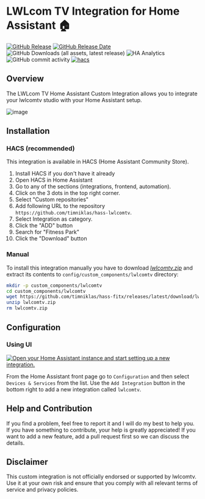 # LWLcom TV Integration for Home Assistant 🏠

[![GitHub Release](https://img.shields.io/github/v/release/timniklas/hass-lwlcomtv?sort=semver&style=for-the-badge&color=green)](https://github.com/timniklas/hass-lwlcomtv/releases/)
[![GitHub Release Date](https://img.shields.io/github/release-date/timniklas/hass-lwlcomtv?style=for-the-badge&color=green)](https://github.com/timniklas/hass-lwlcomtv/releases/)
![GitHub Downloads (all assets, latest release)](https://img.shields.io/github/downloads/timniklas/hass-lwlcomtv/latest/total?style=for-the-badge&label=Downloads%20latest%20Release)
![HA Analytics](https://img.shields.io/badge/dynamic/json?url=https%3A%2F%2Fanalytics.home-assistant.io%2Fcustom_integrations.json&query=%24.lwlcomtv.total&style=for-the-badge&label=Active%20Installations&color=red)
![GitHub commit activity](https://img.shields.io/github/commit-activity/m/timniklas/hass-lwlcomtv?style=for-the-badge)
[![hacs](https://img.shields.io/badge/HACS-Integration-blue.svg?style=for-the-badge)](https://github.com/hacs/integration)

## Overview

The LWLcom TV Home Assistant Custom Integration allows you to integrate your lwlcomtv studio with your Home Assistant setup.

![image](https://github.com/user-attachments/assets/ab0b9e74-53c7-47cf-94b8-673bb2344102)

## Installation

### HACS (recommended)

This integration is available in HACS (Home Assistant Community Store).

1. Install HACS if you don't have it already
2. Open HACS in Home Assistant
3. Go to any of the sections (integrations, frontend, automation).
4. Click on the 3 dots in the top right corner.
5. Select "Custom repositories"
6. Add following URL to the repository `https://github.com/timniklas/hass-lwlcomtv`.
7. Select Integration as category.
8. Click the "ADD" button
9. Search for "Fitness Park"
10. Click the "Download" button

### Manual

To install this integration manually you have to download [_lwlcomtv.zip_](https://github.com/timniklas/hass-lwlcomtv/releases/latest/) and extract its contents to `config/custom_components/lwlcomtv` directory:

```bash
mkdir -p custom_components/lwlcomtv
cd custom_components/lwlcomtv
wget https://github.com/timniklas/hass-fitx/releases/latest/download/lwlcomtv.zip
unzip lwlcomtv.zip
rm lwlcomtv.zip
```

## Configuration

### Using UI

[![Open your Home Assistant instance and start setting up a new integration.](https://my.home-assistant.io/badges/config_flow_start.svg)](https://my.home-assistant.io/redirect/config_flow_start/?domain=lwlcomtv)

From the Home Assistant front page go to `Configuration` and then select `Devices & Services` from the list.
Use the `Add Integration` button in the bottom right to add a new integration called `lwlcomtv`.

## Help and Contribution

If you find a problem, feel free to report it and I will do my best to help you.
If you have something to contribute, your help is greatly appreciated!
If you want to add a new feature, add a pull request first so we can discuss the details.

## Disclaimer

This custom integration is not officially endorsed or supported by lwlcomtv.
Use it at your own risk and ensure that you comply with all relevant terms of service and privacy policies.
